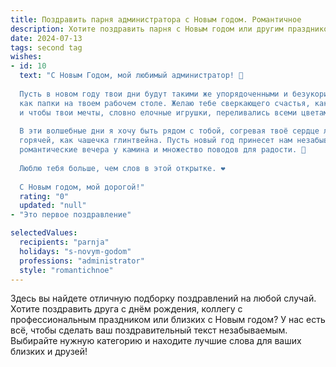 ```yaml
---
title: Поздравить парня администратора с Новым годом. Романтичное
description: Хотите поздравить парня с Новым годом или другим праздником? Наш ИИ создаст незабываемое поздравление, а вы обязательно выделитесь среди других.  
date: 2024-07-13
tags: second tag
wishes:
- id: 10
  text: "С Новым Годом, мой любимый администратор! 🎄
  
  Пусть в новом году твои дни будут такими же упорядоченными и безукоризненными,
  как папки на твоем рабочем столе. Желаю тебе сверкающего счастья, как новогодняя гирлянда,
  и чтобы твои мечты, словно елочные игрушки, переливались всеми цветами радуги. 💫
  
  В эти волшебные дни я хочу быть рядом с тобой, согревая твоё сердце любовью,
  горячей, как чашечка глинтвейна. Пусть новый год принесет нам незабываемые приключения,
  романтические вечера у камина и множество поводов для радости. 🎁
  
  Люблю тебя больше, чем слов в этой открытке. ❤️
  
  С Новым годом, мой дорогой!"
  rating: "0"
  updated: "null"
- "Это первое поздравление"

selectedValues:
  recipients: "parnja"
  holidays: "s-novym-godom"
  professions: "administrator"
  style: "romantichnoe"
---
```


Здесь вы найдете отличную подборку поздравлений на любой случай. 
Хотите поздравить друга с днём рождения, коллегу с профессиональным праздником или близких с Новым годом? У нас есть всё, чтобы сделать ваш поздравительный текст незабываемым. Выбирайте нужную категорию и находите лучшие слова для ваших близких и друзей!
